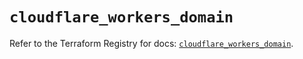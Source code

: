 # `cloudflare_workers_domain`

Refer to the Terraform Registry for docs: [`cloudflare_workers_domain`](https://registry.terraform.io/providers/cloudflare/cloudflare/4.49.0/docs/resources/workers_domain).
